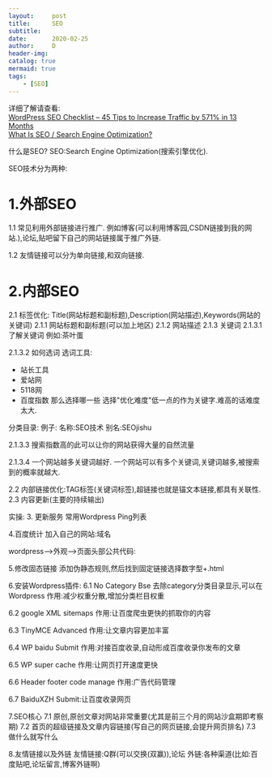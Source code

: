 ```yaml
---
layout:     post
title:      SEO
subtitle:   
date:       2020-02-25
author:     D
header-img: 
catalog: true
mermaid: true
tags:
    - [SEO]
---
```


详细了解请查看:<br>
[WordPress SEO Checklist – 45 Tips to Increase Traffic by 571% in 13 Months](https://kinsta.com/blog/wordpress-seo-checklist/)<br>
[What Is SEO / Search Engine Optimization?](https://searchengineland.com/guide/what-is-seo)

什么是SEO?
SEO:Search Engine Optimization(搜索引擎优化).

SEO技术分为两种:
# 1.外部SEO

1.1 常见利用外部链接进行推广.
例如博客(可以利用博客园,CSDN链接到我的网站.),论坛,贴吧留下自己的网站链接属于推广外链.

1.2 友情链接可以分为单向链接,和双向链接.

# 2.内部SEO
2.1 标签优化: Title(网站标题和副标题),Description(网站描述),Keywords(网站的关键词)
2.1.1 网站标题和副标题(可以加上地区)
2.1.2 网站描述
2.1.3 关键词
2.1.3.1 了解关键词
例如:茶叶蛋

2.1.3.2 如何选词
选词工具:
- 站长工具
- 爱站网
- 5118网
- 百度指数
那么选择哪一些
选择"优化难度"低一点的作为关键字.难高的话难度太大.

分类目录:
例子:
名称:SEO技术
别名:SEOjishu

2.1.3.3 搜索指数高的此可以让你的网站获得大量的自然流量


2.1.3.4 一个网站越多关键词越好.
一个网站可以有多个关键词,关键词越多,被搜索到的概率就越大.

2.2 内部链接优化:TAG标签(关键词标签),超链接也就是锚文本链接,都具有关联性.
2.3 内容更新(主要的持续输出)

实操:
3. 更新服务
常用Wordpress Ping列表

4.百度统计
加入自己的网站:域名  

wordpress-->外观-->页面头部公共代码: 

5.修改固态链接
添加伪静态规则,然后找到固定链接选择数字型+.html

6.安装Wordpress插件:
6.1 No Category Bse
去除category分类目录显示,可以在Wordpress
作用:减少权重分散,增加分类栏目权重

6.2 google XML sitemaps
作用:让百度爬虫更快的抓取你的内容

6.3 TinyMCE Advanced
作用:让文章内容更加丰富

6.4 WP baidu Submit
作用:对接百度收录,自动形成百度收录你发布的文章

6.5 WP super cache
作用:让网页打开速度更快

6.6 Header footer code manage
作用:广告代码管理

6.7 BaiduXZH Submit:让百度收录网页

7.SEO核心
7.1 原创,原创文章对网站非常重要(尤其是前三个月的网站沙盒期即考察期)
7.2 首页的超级链接及文章内容链接(写自己的网页链接,会提升网页排名)
7.3 做什么就写什么

8.友情链接以及外链
友情链接:Q群(可以交换(双赢)),论坛
外链:各种渠道(比如:百度贴吧,论坛留言,博客外链啊)




